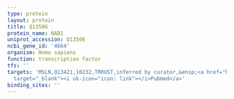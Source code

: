```yaml
---
type: protein
layout: protein
title: Q13506
protein_name: NAB1
uniprot_accession: Q13506
ncbi_gene_id: '4664'
organism: Homo sapiens
function: transcription factor
tfs: ''
targets: 'MSLN,Q13421,10232,TRRUST,inferred by curator,&ensp;<a href="https://www.ncbi.nlm.nih.gov/pubmed/?term=23025254%5Buid%5D"
  target="_blank"><i uk-icon="icon: link"></i>Pubmed</a>'
binding_sites: ''
---
```

